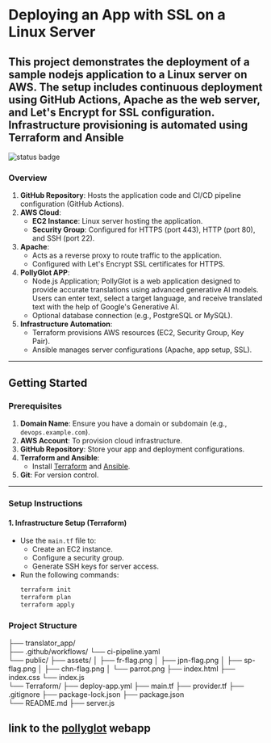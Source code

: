 # Deploying an App with SSL on a Linux Server

This project demonstrates the deployment of a sample nodejs application  to a Linux server on AWS. The setup includes continuous deployment using GitHub Actions, Apache as the web server, and Let's Encrypt for SSL configuration. Infrastructure provisioning is automated using Terraform and Ansible
---

![status badge](https://github.com/PreciousDipe/translator_app/blob/main/.github/workflows/ci-pipeline.yaml/badge.svg)

### **Overview**
1. **GitHub Repository**: Hosts the application code and CI/CD pipeline configuration (GitHub Actions).
2. **AWS Cloud**:
   - **EC2 Instance**: Linux server hosting the application.
   - **Security Group**: Configured for HTTPS (port 443), HTTP (port 80), and SSH (port 22).
3. **Apache**:
   - Acts as a reverse proxy to route traffic to the application.
   - Configured with Let's Encrypt SSL certificates for HTTPS.
4. **PollyGlot APP**:
   - Node.js Application; PollyGlot is a web application designed to provide accurate translations using advanced generative AI models. Users can enter text, select a target language, and receive translated text with the help of Google's Generative AI.
   - Optional database connection (e.g., PostgreSQL or MySQL).
5. **Infrastructure Automation**:
   - Terraform provisions AWS resources (EC2, Security Group, Key Pair).
   - Ansible manages server configurations (Apache, app setup, SSL).

---

## **Getting Started**

### **Prerequisites**
1. **Domain Name**: Ensure you have a domain or subdomain (e.g., `devops.example.com`).
2. **AWS Account**: To provision cloud infrastructure.
3. **GitHub Repository**: Store your app and deployment configurations.
4. **Terraform and Ansible**:
   - Install [Terraform](https://developer.hashicorp.com/terraform/downloads) and [Ansible](https://docs.ansible.com/ansible/latest/installation_guide/intro_installation.html).
5. **Git**: For version control.

---

### **Setup Instructions**

#### **1. Infrastructure Setup (Terraform)**
- Use the `main.tf` file to:
  - Create an EC2 instance.
  - Configure a security group.
  - Generate SSH keys for server access.
- Run the following commands:
  ```bash
  terraform init
  terraform plan
  terraform apply

### Project Structure
├── translator_app/              
    ├── .github/workflows/
       └── ci-pipeline.yaml    
    └── public/
        ├── assets/
        │   ├── fr-flag.png
        │   ├── jpn-flag.png
        │   ├── sp-flag.png
        │   ├── chn-flag.png
        │   └── parrot.png
        ├── index.html
        ├── index.css
        └── index.js   
    └── Terraform/
        ├── deploy-app.yml
        ├── main.tf
        ├── provider.tf
    ├── .gitignore
    ├── package-lock.json
    ├── package.json            
    └── README.md
    ├── server.js

## link to the [pollyglot](https://pollyglot.mooo.com/) webapp             


